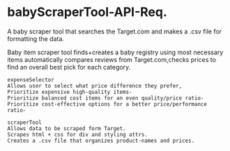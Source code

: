 # babyScraperTool-API-Req.
A baby scraper tool that searches the Target.com and makes a .csv file for formatting the data.

Baby item scraper tool 
	finds+creates a baby registry using most necessary items 
	automatically compares reviews from Target.com,checks prices to find an overall best pick for each category.


	expenseSelector
	Allows user to select what price difference they prefer, 
	Prioritize expensive high-quality items- 
	Prioritize balanced cost items for an even quality/price ratio-
	Prioritize cost-effective options for a better price/performance ratio-
 
	scraperTool
	Allows data to be scraped form Target.
	Scrapes html + css for div and styling attrs.
	Creates a .csv file that organizes product-names and prices.
